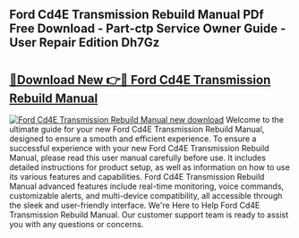## Ford Cd4E Transmission Rebuild Manual PDf Free Download - Part-ctp Service Owner Guide - User Repair Edition Dh7Gz

# <h2><a href="http://bc68807.oget.top/?id=Ford+Cd4E+Transmission+Rebuild+Manual">🔗Download New 👉🔴 Ford Cd4E Transmission Rebuild Manual</a></h2>

[![Ford Cd4E Transmission Rebuild Manual new download](https://i.imgur.com/5g1atiW.png)](http://bc68807.oget.top/?id=Ford+Cd4E+Transmission+Rebuild+Manual)
Welcome to the ultimate guide for your new Ford Cd4E Transmission Rebuild Manual, designed to ensure a smooth and efficient experience. To ensure a successful experience with your new Ford Cd4E Transmission Rebuild Manual, please read this user manual carefully before use. It includes detailed instructions for product setup, as well as information on how to use its various features and capabilities. Ford Cd4E Transmission Rebuild Manual advanced features include real-time monitoring, voice commands, customizable alerts, and multi-device compatibility, all accessible through the sleek and user-friendly interface. We're Here to Help Ford Cd4E Transmission Rebuild Manual. Our customer support team is ready to assist you with any questions or concerns.
